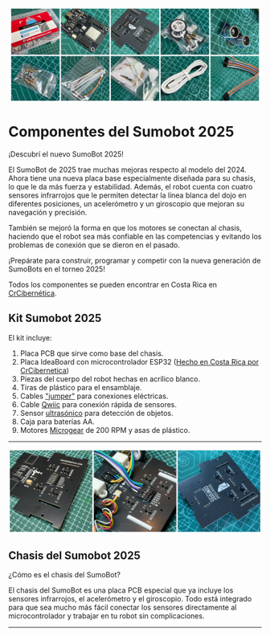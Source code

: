 ![componentes](https://github.com/Universidad-Cenfotec/Sumobot/blob/main/imagenes/componentes_2025.JPG)

# Componentes del Sumobot 2025

¡Descubrí el nuevo SumoBot 2025!

El SumoBot de 2025 trae muchas mejoras respecto al modelo del 2024. Ahora tiene una nueva placa base especialmente diseñada para su chasis, lo que le da más fuerza y estabilidad. Además, el robot cuenta con cuatro sensores infrarrojos que le permiten detectar la línea blanca del dojo en diferentes posiciones, un acelerómetro y un giroscopio que mejoran su navegación y precisión.

También se mejoró la forma en que los motores se conectan al chasis, haciendo que el robot sea más confiable en las competencias y evitando los problemas de conexión que se dieron en el pasado.

¡Prepárate para construir, programar y competir con la nueva generación de SumoBots en el torneo 2025!

Todos los componentes se pueden encontrar en Costa Rica en [CrCibernética](https://www.crcibernetica.com/sumobot-universidad-cenfotec/).

  
## Kit Sumobot 2025

El kit incluye:

1. Placa PCB que sirve como base del chasis.
2. Placa IdeaBoard con microcontrolador ESP32 ([Hecho en Costa Rica por CrCibernetica](https://www.crcibernetica.com/crcibernetica-ideaboard/?searchid=2395932&search_query=ideaboard))
3. Piezas del cuerpo del robot hechas en acrílico blanco.  
4. Tiras de plástico para el ensamblaje.  
5. Cables ["jumper"](https://www.crcibernetica.com/female-to-female-jumper-wire-40-pcs-in-one-bunch/?searchid=2395933&search_query=jumper+cables) para conexiones eléctricas.  
6. Cable [Qwiic](https://www.crcibernetica.com/stemma-qt-qwiic-jst-sh-4-pin-cable-20cm/?searchid=2395934&search_query=Qwiic) para conexión rápida de sensores.  
7. Sensor [ultrasónico](https://www.crcibernetica.com/hc-sr05-ultrasonic-distance-sensor/?searchid=2395935&search_query=ultrasonic) para detección de objetos.  
8. Caja para baterías AA.  
9. Motores [Microgear](https://www.crcibernetica.com/micro-gearmotor/?searchid=0&search_query=motor) de 200 RPM y asas de plástico.



---
![Chasis](https://github.com/Universidad-Cenfotec/Sumobot/blob/main/imagenes/chasis2025.png)


## Chasis del Sumobot 2025

¿Cómo es el chasis del SumoBot?

El chasis del SumoBot es una placa PCB especial que ya incluye los sensores infrarrojos, el acelerómetro y el giroscopio. Todo está integrado para que sea mucho más fácil conectar los sensores directamente al microcontrolador y trabajar en tu robot sin complicaciones.

---
